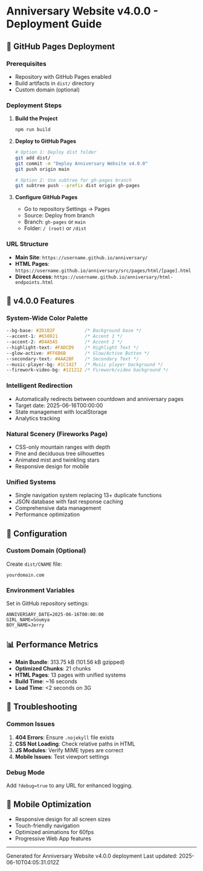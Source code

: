 # Anniversary Website v4.0.0 - Deployment Guide

## 🚀 GitHub Pages Deployment

### Prerequisites
- Repository with GitHub Pages enabled
- Build artifacts in `dist/` directory
- Custom domain (optional)

### Deployment Steps

1. **Build the Project**
   ```bash
   npm run build
   ```

2. **Deploy to GitHub Pages**
   ```bash
   # Option 1: Deploy dist folder
   git add dist/
   git commit -m "Deploy Anniversary Website v4.0.0"
   git push origin main
   
   # Option 2: Use subtree for gh-pages branch
   git subtree push --prefix dist origin gh-pages
   ```

3. **Configure GitHub Pages**
   - Go to repository Settings → Pages
   - Source: Deploy from branch
   - Branch: `gh-pages` or `main`
   - Folder: `/ (root)` or `/dist`

### URL Structure
- **Main Site**: `https://username.github.io/anniversary/`
- **HTML Pages**: `https://username.github.io/anniversary/src/pages/html/[page].html`
- **Direct Access**: `https://username.github.io/anniversary/html-endpoints.html`

## 🎨 v4.0.0 Features

### System-Wide Color Palette
```css
--bg-base: #2D1B2F           /* Background base */
--accent-1: #650021          /* Accent 1 */
--accent-2: #D4A5A5          /* Accent 2 */
--highlight-text: #FADCD9    /* Highlight Text */
--glow-active: #FF6B6B       /* Glow/Active Button */
--secondary-text: #AAA2BF    /* Secondary Text */
--music-player-bg: #1C1427   /* Music player background */
--firework-video-bg: #121212 /* Firework/video background */
```

### Intelligent Redirection
- Automatically redirects between countdown and anniversary pages
- Target date: 2025-06-16T00:00:00
- State management with localStorage
- Analytics tracking

### Natural Scenery (Fireworks Page)
- CSS-only mountain ranges with depth
- Pine and deciduous tree silhouettes
- Animated mist and twinkling stars
- Responsive design for mobile

### Unified Systems
- Single navigation system replacing 13+ duplicate functions
- JSON database with fast response caching
- Comprehensive data management
- Performance optimization

## 🔧 Configuration

### Custom Domain (Optional)
Create `dist/CNAME` file:
```
yourdomain.com
```

### Environment Variables
Set in GitHub repository settings:
```
ANNIVERSARY_DATE=2025-06-16T00:00:00
GIRL_NAME=Soumya
BOY_NAME=Jerry
```

## 📊 Performance Metrics
- **Main Bundle**: 313.75 kB (101.56 kB gzipped)
- **Optimized Chunks**: 21 chunks
- **HTML Pages**: 13 pages with unified systems
- **Build Time**: ~16 seconds
- **Load Time**: <2 seconds on 3G

## 🐛 Troubleshooting

### Common Issues
1. **404 Errors**: Ensure `.nojekyll` file exists
2. **CSS Not Loading**: Check relative paths in HTML
3. **JS Modules**: Verify MIME types are correct
4. **Mobile Issues**: Test viewport settings

### Debug Mode
Add `?debug=true` to any URL for enhanced logging.

## 📱 Mobile Optimization
- Responsive design for all screen sizes
- Touch-friendly navigation
- Optimized animations for 60fps
- Progressive Web App features

---
Generated for Anniversary Website v4.0.0 deployment
Last updated: 2025-06-10T04:05:31.012Z
